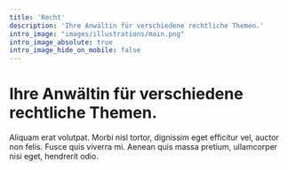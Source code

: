 ```yaml
---
title: 'Recht'
description: 'Ihre Anwältin für verschiedene rechtliche Themen.'
intro_image: "images/illustrations/main.png"
intro_image_absolute: true
intro_image_hide_on_mobile: false
---
```


# Ihre Anwältin für verschiedene rechtliche Themen.

Aliquam erat volutpat. Morbi nisl tortor, dignissim eget efficitur vel, auctor non felis. Fusce quis viverra mi. Aenean quis massa pretium, ullamcorper nisi eget, hendrerit odio.
